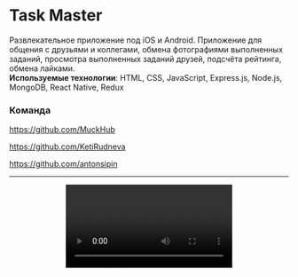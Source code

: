 <h1>Task Master</h1> 
Развлекательное приложение под iOS и Android. Приложение для общения с друзьями и коллегами, обмена фотографиями выполненных заданий, просмотра выполненных заданий друзей, подсчёта рейтинга, обмена лайками.<br>
<strong>Используемые технологии</strong>: HTML, CSS, JavaScript, Express.js, Node.js, MongoDB, React Native, Redux 

<h3>Команда</h3>

https://github.com/MuckHub

https://github.com/KetiRudneva

https://github.com/antonsipin

<hr>

<p align="center">
  <video src="assets/GIF.mp4" type='video/mp4' title="GIF">
  <img src="assets/1" width="300" title="Экран регистрации">
  <img src="assets/2" width="300" alt="Аккаунт пользователя">
  <img src="assets/3" width="300" title="Экран добавления задачи">
  <img src="assets/4" width="300" alt="Лента. Возвожность добавить фотографию и поставить лайк.">
  <img src="assets/5" width="300" alt="Список всех задач">
</p>






